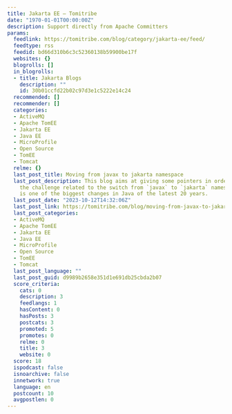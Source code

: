 ```yaml
---
title: Jakarta EE – Tomitribe
date: "1970-01-01T00:00:00Z"
description: Support directly from Apache Committers
params:
  feedlink: https://tomitribe.com/blog/category/jakarta-ee/feed/
  feedtype: rss
  feedid: bd66d310b6c3c52360138b59900be17f
  websites: {}
  blogrolls: []
  in_blogrolls:
  - title: Jakarta Blogs
    description: ""
    id: 30b01ccfd22b02c97d3e1c5222e14c24
  recommended: []
  recommender: []
  categories:
  - ActiveMQ
  - Apache TomEE
  - Jakarta EE
  - Java EE
  - MicroProfile
  - Open Source
  - TomEE
  - Tomcat
  relme: {}
  last_post_title: Moving from javax to jakarta namespace
  last_post_description: This blog aims at giving some pointers in order to address
    the challenge related to the switch from `javax` to `jakarta` namespace. This
    is one of the biggest changes in Java of the latest 20 years.
  last_post_date: "2023-10-12T14:32:06Z"
  last_post_link: https://tomitribe.com/blog/moving-from-javax-to-jakarta-namespace/
  last_post_categories:
  - ActiveMQ
  - Apache TomEE
  - Jakarta EE
  - Java EE
  - MicroProfile
  - Open Source
  - TomEE
  - Tomcat
  last_post_language: ""
  last_post_guid: d9989b2658e351d1e691db25cbda2b07
  score_criteria:
    cats: 0
    description: 3
    feedlangs: 1
    hasContent: 0
    hasPosts: 3
    postcats: 3
    promoted: 5
    promotes: 0
    relme: 0
    title: 3
    website: 0
  score: 18
  ispodcast: false
  isnoarchive: false
  innetwork: true
  language: en
  postcount: 10
  avgpostlen: 0
---
```

